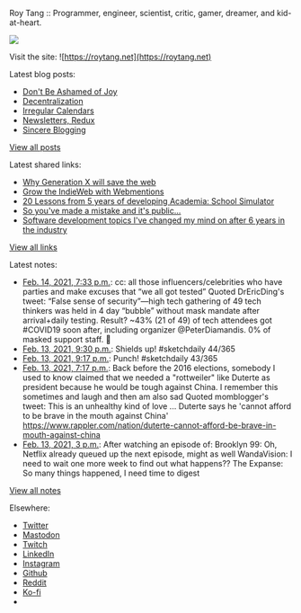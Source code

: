 Roy Tang :: Programmer, engineer, scientist, critic, gamer, dreamer, and kid-at-heart.

![](https://roytang.net/static/img/profile.jpg)

Visit the site: ![https://roytang.net](https://roytang.net)

Latest blog posts:

- [Don&#x27;t Be Ashamed of Joy](https://roytang.net/2021/02/dont-be-ashamed-of-joy/)
- [Decentralization](https://roytang.net/2021/02/decentralization/)
- [Irregular Calendars](https://roytang.net/2021/02/irregular-calendars/)
- [Newsletters, Redux](https://roytang.net/2021/02/newsletters-redux/)
- [Sincere Blogging](https://roytang.net/2021/02/sincere_blogging/)

[View all posts](https://roytang.net/blog)

Latest shared links:

- [Why Generation X will save the web](https://roytang.net/2021/02/why-generation-x-will-save-the-web/)
- [Grow the IndieWeb with Webmentions](https://roytang.net/2021/01/grow-the-indieweb-with-webmentions/)
- [20 Lessons from 5 years of developing Academia: School Simulator](https://roytang.net/2021/01/20-lessons-from-5-years-of-developing-academia-school-simulator/)
- [So you&#x27;ve made a mistake and it&#x27;s public...](https://roytang.net/2021/01/so-youve-made-a-mistake-and-its-public/)
- [Software development topics I&#x27;ve changed my mind on after 6 years in the industry](https://roytang.net/2021/01/software-development-topics-ive-changed-my-mind-on-after-6-years-in-the-industry/)

[View all links](https://roytang.net/links)

Latest notes:

- [Feb. 14, 2021, 7:33 p.m.](https://roytang.net/2021/02/1360915041088757761/): cc: all those influencers/celebrities who have parties and make excuses that “we all got tested” Quoted DrEricDing&#x27;s tweet: “False sense of security”—high tech gathering of 49 tech thinkers was held in 4 day “bubble” without mask mandate after arrival+daily testing. Result? ~43% (21 of 49) of tech attendees got #COVID19 soon after, including organizer @PeterDiamandis. 0% of masked support staff. 🧵
- [Feb. 13, 2021, 9:30 p.m.](https://roytang.net/2021/02/1360582155915591685/): Shields up! #sketchdaily 44/365
- [Feb. 13, 2021, 9:17 p.m.](https://roytang.net/2021/02/1360578744553930753/): Punch! #sketchdaily 43/365
- [Feb. 13, 2021, 7:17 p.m.](https://roytang.net/2021/02/1360548734229045255/): Back before the 2016 elections, somebody I used to know claimed that we needed a &quot;rottweiler&quot; like Duterte as president because he would be tough against China. I remember this sometimes and laugh and then am also sad Quoted momblogger&#x27;s tweet: This is an unhealthy kind of love ... Duterte says he &#x27;cannot afford to be brave in the mouth against China&#x27; https://www.rappler.com/nation/duterte-cannot-afford-be-brave-in-mouth-against-china
- [Feb. 13, 2021, 3 p.m.](https://roytang.net/2021/02/f9e8b66a362f9a61612057f4db10b9cf/): After watching an episode of: Brooklyn 99: Oh, Netflix already queued up the next episode, might as well WandaVision: I need to wait one more week to find out what happens?? The Expanse: So many things happened, I need time to digest

[View all notes](https://roytang.net/notes)

Elsewhere:

- [Twitter](https://twitter.com/roytang)
- [Mastodon](https://mastodon.technology/@roytang)
- [Twitch](https://twitch.tv/twitchyroy)
- [LinkedIn](https://www.linkedin.com/in/roytang)
- [Instagram](https://instagram.com/roytang0400)
- [Github](https://github.com/roytang)
- [Reddit](https://reddit.com/u/hungryroy)
- [Ko-fi](https://ko-fi.com/roytang)
- [](mailto:hello@roytang.net)